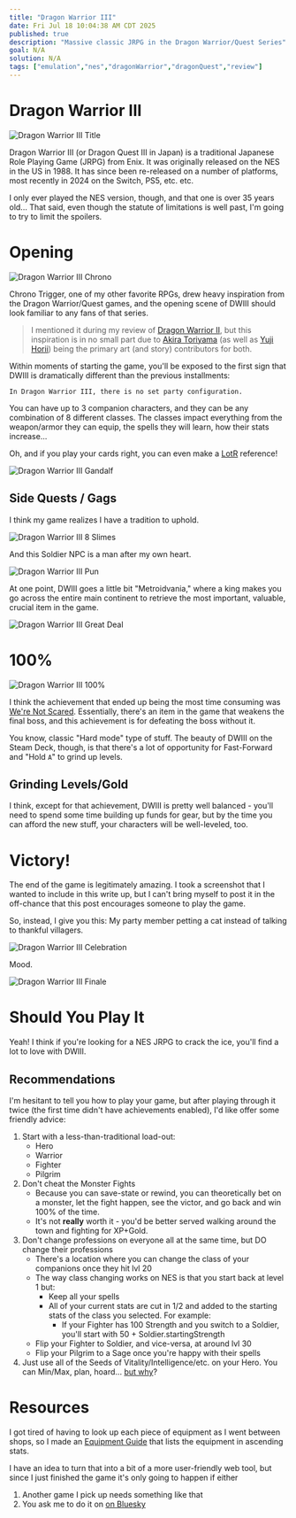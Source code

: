 ```yaml
---
title: "Dragon Warrior III"
date: Fri Jul 18 10:04:38 AM CDT 2025
published: true
description: "Massive classic JRPG in the Dragon Warrior/Quest Series"
goal: N/A
solution: N/A
tags: ["emulation","nes","dragonWarrior","dragonQuest","review"]
---
```

# Dragon Warrior III

![Dragon Warrior III Title](images/thumbnail/dw3_title.png)

Dragon Warrior III (or Dragon Quest III in Japan) is a traditional Japanese Role Playing Game (JRPG) from Enix. It was originally released on the NES in the US in 1988. It has since been re-released on a number of platforms, most recently in 2024 on the Switch, PS5, etc. etc.

I only ever played the NES version, though, and that one is over 35 years old... That said, even though the statute of limitations is well past, I'm going to try to limit the spoilers.

# Opening

![Dragon Warrior III Chrono](images/thumbnail/dw3_chrono.png)

Chrono Trigger, one of my other favorite RPGs, drew heavy inspiration from the Dragon Warrior/Quest games, and the opening scene of DWIII should look familiar to any fans of that series.

> I mentioned it during my review of [Dragon Warrior II](#gaming/classic/dragon-warrior-ii), but this inspiration is in no small part due to [Akira Toriyama](https://en.wikipedia.org/wiki/Akira_Toriyama) (as well as [Yuji Horii](https://en.wikipedia.org/wiki/Yuji_Horii)) being the primary art (and story) contributors for both.

Within moments of starting the game, you'll be exposed to the first sign that DWIII is dramatically different than the previous installments:

```flare
In Dragon Warrior III, there is no set party configuration.
```

You can have up to 3 companion characters, and they can be any combination of 8 different classes. The classes impact everything from the weapon/armor they can equip, the spells they will learn, how their stats increase...

Oh, and if you play your cards right, you can even make a [LotR](https://www.youtube.com/watch?v=meOCdyS7ORE) reference!

![Dragon Warrior III Gandalf](images/thumbnail/dw3_gandalf.png)

## Side Quests / Gags

I think my game realizes I have a tradition to uphold.

![Dragon Warrior III 8 Slimes](images/thumbnail/dw3_8slimes.png)

And this Soldier NPC is a man after my own heart.

![Dragon Warrior III Pun](images/thumbnail/dw3_joke.png)

At one point, DWIII goes a little bit "Metroidvania," where a king makes you go across the entire main continent to retrieve the most important, valuable, crucial item in the game.

![Dragon Warrior III Great Deal](images/thumbnail/dw3_questionable_exchange.png)

# 100%

![Dragon Warrior III 100%](images/thumbnail/dw3_100.png)

I think the achievement that ended up being the most time consuming was [We're Not Scared](https://retroachievements.org/achievement/50651). Essentially, there's an item in the game that weakens the final boss, and this achievement is for defeating the boss without it.

You know, classic "Hard mode" type of stuff. The beauty of DWIII on the Steam Deck, though, is that there's a lot of opportunity for Fast-Forward and "Hold `A`" to grind up levels.

## Grinding Levels/Gold

I think, except for that achievement, DWIII is pretty well balanced - you'll need to spend some time building up funds for gear, but by the time you can afford the new stuff, your characters will be well-leveled, too.

# Victory!

The end of the game is legitimately amazing. I took a screenshot that I wanted to include in this write up, but I can't bring myself to post it in the off-chance that this post encourages someone to play the game.

So, instead, I give you this: My party member petting a cat instead of talking to thankful villagers.

![Dragon Warrior III Celebration](images/thumbnail/dw3_celebrate.png)

Mood.

![Dragon Warrior III Finale](images/thumbnail/dw3_final.png)

# Should You Play It

Yeah! I think if you're looking for a NES JRPG to crack the ice, you'll find a lot to love with DWIII.

## Recommendations

I'm hesitant to tell you how to play your game, but after playing through it twice (the first time didn't have achievements enabled), I'd like offer some friendly advice:

1. Start with a less-than-traditional load-out:
    - Hero
    - Warrior
    - Fighter
    - Pilgrim
2. Don't cheat the Monster Fights
    - Because you can save-state or rewind, you can theoretically bet on a monster, let the fight happen, see the victor, and go back and win 100% of the time.
    - It's not **really** worth it - you'd be better served walking around the town and fighting for XP+Gold.
3. Don't change professions on everyone all at the same time, but DO change their professions
    - There's a location where you can change the class of your companions once they hit lvl 20
    - The way class changing works on NES is that you start back at level 1 but:
      - Keep all your spells
      - All of your current stats are cut in 1/2 and added to the starting stats of the class you selected. For example:
        - If your Fighter has 100 Strength and you switch to a Soldier, you'll start with 50 + Soldier.startingStrength
    - Flip your Fighter to Soldier, and vice-versa, at around lvl 30
    - Flip your Pilgrim to a Sage once you're happy with their spells
4. Just use all of the Seeds of Vitality/Intelligence/etc. on your Hero. You can Min/Max, plan, hoard... [but why](https://tenor.com/view/ryan-reynolds-but-why-gif-12079644)?

# Resources

I got tired of having to look up each piece of equipment as I went between shops, so I made an [Equipment Guide](https://docs.google.com/spreadsheets/d/1ZQRjjLBX0vpr6rczxtb7lnsmQHQNQlpWT1OrCZ6QqbA/edit?usp=sharing) that lists the equipment in ascending stats.

I have an idea to turn that into a bit of a more user-friendly web tool, but since I just finished the game it's only going to happen if either

1. Another game I pick up needs something like that
2. You ask me to do it on [on Bluesky](https://bsky.app/profile/flare576.com)
